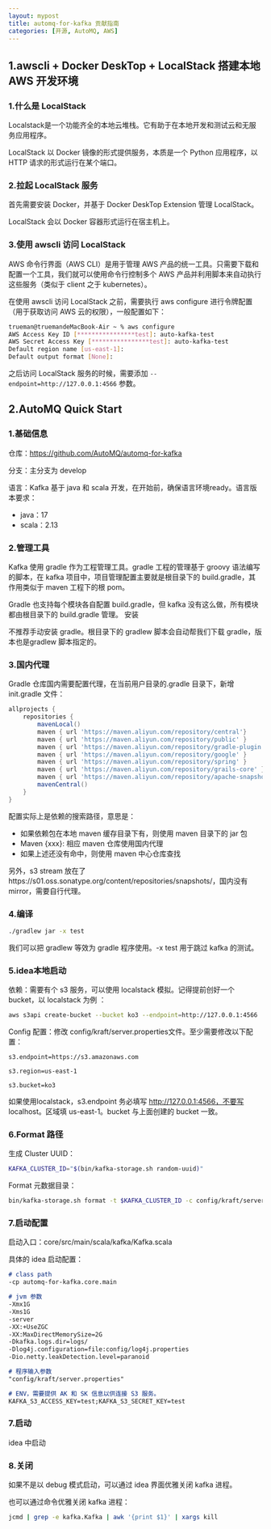 ```yaml
---
layout: mypost
title: automq-for-kafka 贡献指南
categories: [开源, AutoMQ, AWS]
---
```

## 1.awscli + Docker DeskTop + LocalStack 搭建本地 AWS 开发环境

### 1.什么是 LocalStack

Localstack是一个功能齐全的本地云堆栈。它有助于在本地开发和测试云和无服务应用程序。

LocalStack 以 Docker 镜像的形式提供服务，本质是一个 Python 应用程序，以 HTTP 请求的形式运行在某个端口。

### 2.拉起 LocalStack 服务

首先需要安装 Docker，并基于 Docker DeskTop Extension 管理 LocalStack。

LocalStack 会以 Docker 容器形式运行在宿主机上。

### 3.使用 awscli 访问 LocalStack

AWS 命令行界面（AWS CLI）是用于管理 AWS 产品的统一工具。只需要下载和配置一个工具，我们就可以使用命令行控制多个 AWS 产品并利用脚本来自动执行这些服务（类似于 client 之于 kubernetes）。

在使用 awscli 访问 LocalStack 之前，需要执行 aws configure 进行令牌配置（用于获取访问 AWS 云的权限），一般配置如下：

```bash
trueman@truemandeMacBook-Air ~ % aws configure
AWS Access Key ID [****************test]: auto-kafka-test
AWS Secret Access Key [****************test]: auto-kafka-test
Default region name [us-east-1]:
Default output format [None]:
```

之后访问 LocalStack 服务的时候，需要添加 `--endpoint=http://127.0.0.1:4566` 参数。

## 2.AutoMQ Quick Start

### 1.基础信息

仓库：https://github.com/AutoMQ/automq-for-kafka

分支：主分支为 develop

语言：Kafka 基于 java 和 scala 开发，在开始前，确保语言环境ready。语言版本要求：
- java：17 
- scala：2.13

### 2.管理工具

Kafka 使用 gradle 作为工程管理工具。gradle 工程的管理基于 groovy 语法编写的脚本，在 kafka 项目中，项目管理配置主要就是根目录下的 build.gradle，其作用类似于 maven 工程下的根 pom。

Gradle 也支持每个模块各自配置 build.gradle，但 kafka 没有这么做，所有模块都由根目录下的 build.gradle 管理。
安装

不推荐手动安装 gradle。根目录下的 gradlew 脚本会自动帮我们下载 gradle，版本也是gradlew 脚本指定的。

### 3.国内代理

Gradle 仓库国内需要配置代理，在当前用户目录的.gradle 目录下，新增 init.gradle 文件：

```gradle
allprojects {
    repositories {
        mavenLocal()
        maven { url 'https://maven.aliyun.com/repository/central'}
        maven { url 'https://maven.aliyun.com/repository/public' }
        maven { url 'https://maven.aliyun.com/repository/gradle-plugin' }
        maven { url 'https://maven.aliyun.com/repository/google' }
        maven { url 'https://maven.aliyun.com/repository/spring' }
        maven { url 'https://maven.aliyun.com/repository/grails-core' }
        maven { url 'https://maven.aliyun.com/repository/apache-snapshots' }
        mavenCentral()
    }
}
```

配置实际上是依赖的搜索路径，意思是：
- 如果依赖包在本地 maven 缓存目录下有，则使用 maven 目录下的 jar 包
- Maven {xxx}: 相应 maven 仓库使用国内代理
- 如果上述还没有命中，则使用 maven 中心仓库查找

另外，s3 stream 放在了https://s01.oss.sonatype.org/content/repositories/snapshots/，国内没有mirror，需要自行代理。

### 4.编译

```bash
./gradlew jar -x test
```

我们可以把 gradlew 等效为 gradle 程序使用。-x test 用于跳过 kafka 的测试。


### 5.idea本地启动

依赖：需要有个 s3 服务，可以使用 localstack 模拟。记得提前创好一个bucket，以 localstack 为例 ：

```bash
aws s3api create-bucket --bucket ko3 --endpoint=http://127.0.0.1:4566
```

Config 配置：修改 config/kraft/server.properties文件。至少需要修改以下配置：

```properties
s3.endpoint=https://s3.amazonaws.com

s3.region=us-east-1

s3.bucket=ko3
```

如果使用localstack，s3.endpoint 务必填写 http://127.0.0.1:4566，不要写 localhost。区域填 us-east-1。bucket 与上面创建的 bucket 一致。

### 6.Format 路径
生成 Cluster UUID：
```bash
KAFKA_CLUSTER_ID="$(bin/kafka-storage.sh random-uuid)"
```

Format 元数据目录：
```bash
bin/kafka-storage.sh format -t $KAFKA_CLUSTER_ID -c config/kraft/server.properties
```

### 7.启动配置
启动入口：core/src/main/scala/kafka/Kafka.scala

具体的 idea 启动配置：

```md
# class path
-cp automq-for-kafka.core.main

# jvm 参数
-Xmx1G
-Xms1G
-server
-XX:+UseZGC
-XX:MaxDirectMemorySize=2G
-Dkafka.logs.dir=logs/
-Dlog4j.configuration=file:config/log4j.properties
-Dio.netty.leakDetection.level=paranoid

# 程序输入参数
"config/kraft/server.properties"

# ENV，需要提供 AK 和 SK 信息以供连接 S3 服务。
KAFKA_S3_ACCESS_KEY=test;KAFKA_S3_SECRET_KEY=test
```

### 7.启动
idea 中启动

### 8.关闭
如果不是以 debug 模式启动，可以通过 idea 界面优雅关闭 kafka 进程。

也可以通过命令优雅关闭 kafka 进程：

```bash
jcmd | grep -e kafka.Kafka | awk '{print $1}' | xargs kill
```



